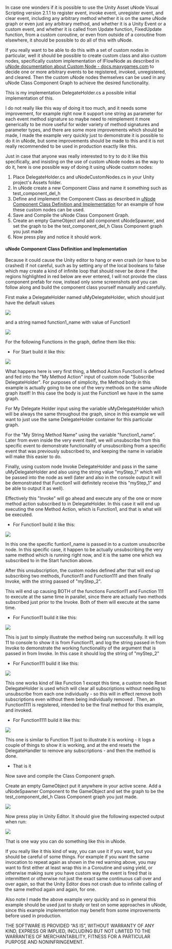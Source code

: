 In case one wonders if it is possible to use the Unity Asset uNode Visual Scripting version 2.1.1 to register event, invoke event, unregister event, and clear event, including any arbitrary method whether it is on the same uNode graph or even just any arbitrary method, and whether it is a Unity Event or a custom event, and whether it is called from Update function, FixedUpdate function, from a custom coroutine, or even from outside of a coroutine from elsewhere, it should be possible to do all of this with uNode.


If you really want to be able to do this with a set of custom nodes in particular,
well it should be possible to create custom class and also custom nodes, specifically custom implementation of IFlowNode as described in [uNode documentation about Custom Node - docs.maxygames.com](http://docs.maxygames.com/unode/manual/guide/creating-custom-node.html) to decide one or more arbitrary events to be registered, invoked, unregistered, and cleared. Then the custom uNode nodes themselves can be used in any uNode Class Component Graph to achieve the desired functionality.

This is my implementation DelegateHolder.cs a possible initial implementation of this.

I do not really like this way of doing it too much, and it needs some improvement, for example right now it support one string as parameter for each event method signature so maybe need to reimplement it more generically to be more useful for wider variety of method signatures and parameter types,
and there are some more improvements which should be made, I made the example very quickly just to demonstrate it is possible to do it in uNode, but some improvements should be made to this and it is not really recommended to be used in production exactly like this.

Just in case that anyone was really interested to try to do it like this specifically, and insisting on the use of custom uNode nodes as the way to do it, here is one possible way of doing it using uNode custom nodes:

1. Place DelegateHolder.cs and uNodeCustomNodes.cs in your Unity project's Assets folder.
2. In uNode create a new Component Class and name it something such as test_component_del_h
3. Define and implement the Component Class as described in [uNode Component Class Definition and Implementation](#unode-component-class-definition-and-implementation) for an example of how these custom nodes can be used.
4. Save and Compile the uNode Class Component Graph.
5. Create an empty GameObject and add component uNodeSpawner, and set the graph to be the test_component_del_h Class Component graph you just made
6. Now press play and notice it should work.


#### uNode Component Class Definition and Implementation

Because it could cause the Unity editor to hang or even crash (or have to be crashed) if not careful, such as by setting any of the local booleans to false which may create a kind of infinite loop that should never be done if the regions highlighted in red below are ever entered, I will not provide the class component prefab for now, instead only some screenshots and you can follow along and build the component class yourself manually and carefully. 


First  make a DelegateHolder named uMyDelegateHolder, which should just have the default values

![](https://cdn.discordapp.com/attachments/994083232712773645/994102558920540230/delh_var1_.png)

and a string named function1_name with value of Function1

![](https://cdn.discordapp.com/attachments/994083232712773645/994102559113490502/delh_var2_.png)

For the following Functions in the graph, define them like this:

- For Start build it like this:

![](https://cdn.discordapp.com/attachments/994083232712773645/994102559352553532/delh_Start_.png)

What happens here is very first thing, a Method Action Function1 is defined and fed into the "My Method Action" input of custom node "Subscribe DelegateHolder". For purposes of simplicity, the Method body in this example is actually going to be one of the very methods on the same uNode graph itself! In this case the body is just the Function1 we have in the same graph.

For My Delegate Holder input using the variable uMyDelegateHolder which will be always the same throughout the graph, since in this example we will want to just use the same DelegateHolder container for this particular graph.

For the "My String Method Name" using the variable "function1_name". Later from even inside the very event itself, we will unsubscribe from this specific event to demonstrate functionality of unsubscribing from a specific event that was previously subscribed to, and keeping the name in variable will make this easier to do.

Finally, using custom node Invoke DelegateHolder and pass in the same uMyDelegateHolder and also using the string value "myStep_1" which will be passed into the node as well (later and also in the console output it will be demonstrated that Function1 will definitely receive this "myStep_1" and be able to output it as well).

Effectively this "Invoke" will go ahead and execute any of the one or more method action subscribed to in DelegateHolder. In this case it will end up executing the one Method Action, which is Function1, and that is what will be executed.


- For Function1    build it like this:

![](https://cdn.discordapp.com/attachments/994083232712773645/994102559616815134/delh_Function1_.png)


In this one the specific funtion1_name is passed in to a custom unsubscribe node. 
In this specific case, it happen to be actually unsubscribing the very same method which is running right now, and it is the same one which wa subscribed to in the Start function above.

After this unsubscription, the custom nodes defined after that will end up subscribing two methods, 
Function11 and Function111 
and then finally Invoke, with the string passed of "myStep_2".

This will end up causing BOTH of the functions Function11 and Function 111 to execute at the same time in parallel, since there are actually two methods subscribed just prior to the Invoke. Both of them will execute at the same time.


- For Function11   build it like this:

![](https://cdn.discordapp.com/attachments/994083232712773645/994102559822319636/delh_Functiuon_11_.png)

This is just to simply illustrate the method being run successfully. It will log 11 to console to show it is from Function11, 
and log the string passed in from Invoke to demonstrate the working functionality of the argument that is passed in from Invoke.
In this case it should log the string of "myStep_2"

- For Function111  build it like this:

![](https://cdn.discordapp.com/attachments/994083232712773645/994102560086573066/delh_Function111_.png)

This one works kind of like Function 1 except this time, a custom node Reset DelegateHolder is used which will clear all subscriptions without needing to unsubscribe from each one individually - so this will in effect remove both subscriptions even without them being individually removed .
Then, an Function1111 is registered, intended to be the final method for this example, and invoked.

- For Function1111 build it like this:

![](https://cdn.discordapp.com/attachments/994083232712773645/994102560321458298/delh_Function1111_.png)

This one is similar to Function 11 just to illustrate it is working - it logs a couple of things to show it is working, and at the end resets the DelegateHandler to remove any subscriptions - and then the method is done.

- That is it

Now save and compile the Class Component graph.

Create an empty GameObject put it anywhere in your active scene.
Add a uNodeSpawner Component to the GameObject and set the graph to be the test_component_del_h Class Component graph you just made. 

![](https://cdn.discordapp.com/attachments/994083232712773645/994102558719221872/delh_uNodeSpawner_.png)

Now press play in Unity Editor. 
It should give the following expected output when run:

![](https://cdn.discordapp.com/attachments/994083232712773645/994102558501122118/delh_console_output_.png)


That is one way you can do something like this in uNode.

If you really like it this kind of way, you can use it if you want, but you should be careful of some things. For example if you want the same invocation to repeat again as shown in the red warning above, you may want to first either at least wrap this in a Coroutine and using yield, or otherwise making sure you have custom way the event is fired that is intermittent or otherwise not just the exact same continuous call over and over again, so that the Unity Editor does not crash due to infinite calling of the same method again and again, for one. 

Also note I made the above example very quickly and so in general this example should be used just to study or test on some approaches in uNode, since this example implementation may benefit from some improvements before used in production.


THE SOFTWARE IS PROVIDED “AS IS”, WITHOUT WARRANTY OF ANY KIND, EXPRESS OR IMPLIED, INCLUDING BUT NOT LIMITED TO THE WARRANTIES OF MERCHANTABILITY, FITNESS FOR A PARTICULAR PURPOSE AND NONINFRINGEMENT.
